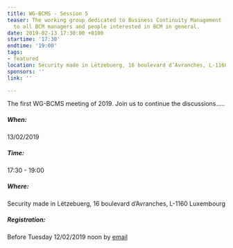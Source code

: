 ```yaml
---
title: WG-BCMS - Session 5
teaser: The working group dedicated to Business Continuity Management (BCMS) is addressed
  to all BCM managers and people interested in BCM in general.
date: 2019-02-13 17:30:00 +0100
startime: '17:30'
endtime: '19:00'
tags:
- featured
location: Security made in Lëtzebuerg, 16 boulevard d’Avranches, L-1160 Luxembourg
sponsors: ''
link: ''

---
```

The first WG-BCMS meeting of 2019. Join us to continue the discussions.....

##### When:

13/02/2019

##### Time:

17:30 - 19:00

##### Where:

Security made in Lëtzebuerg, 16 boulevard d’Avranches, L-1160 Luxembourg

##### Registration:

Before Tuesday 12/02/2019 noon by [email]()